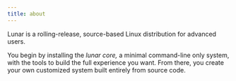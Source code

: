 ```yaml
---
title: about
---
```


Lunar is a rolling-release, source-based Linux distribution for advanced users.

You begin by installing the _lunar core,_ a minimal command-line only system, with the tools to build the full experience you want. From there, you create your own customized system built entirely from source code.
